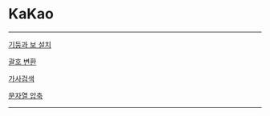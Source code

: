 # KaKao

---

[기둥과 보 설치](KaKao%20d9d8d819581344299d91432f5354b3c2/%E1%84%80%E1%85%B5%E1%84%83%E1%85%AE%E1%86%BC%E1%84%80%E1%85%AA%20%E1%84%87%E1%85%A9%20%E1%84%89%E1%85%A5%E1%86%AF%E1%84%8E%E1%85%B5%20e42a32d2cb0d400e96ba09dec838d292.md)

[괄호 변환](KaKao%20d9d8d819581344299d91432f5354b3c2/%E1%84%80%E1%85%AA%E1%86%AF%E1%84%92%E1%85%A9%20%E1%84%87%E1%85%A7%E1%86%AB%E1%84%92%E1%85%AA%E1%86%AB%20a5bbd293387a4a3ba8c8544eabde7770.md)

[가사검색](KaKao%20d9d8d819581344299d91432f5354b3c2/%E1%84%80%E1%85%A1%E1%84%89%E1%85%A1%E1%84%80%E1%85%A5%E1%86%B7%E1%84%89%E1%85%A2%E1%86%A8%20bbe07ce265404736ac98208422f6bfbc.md)

[문자열 압축](KaKao%20d9d8d819581344299d91432f5354b3c2/%E1%84%86%E1%85%AE%E1%86%AB%E1%84%8C%E1%85%A1%E1%84%8B%E1%85%A7%E1%86%AF%20%E1%84%8B%E1%85%A1%E1%86%B8%E1%84%8E%E1%85%AE%E1%86%A8%204e9acfdca25b45e1b7b0b82097a1b654.md)

---
